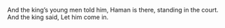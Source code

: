 And the king’s young men told him, Haman is there, standing in the court. And the king said, Let him come in.
